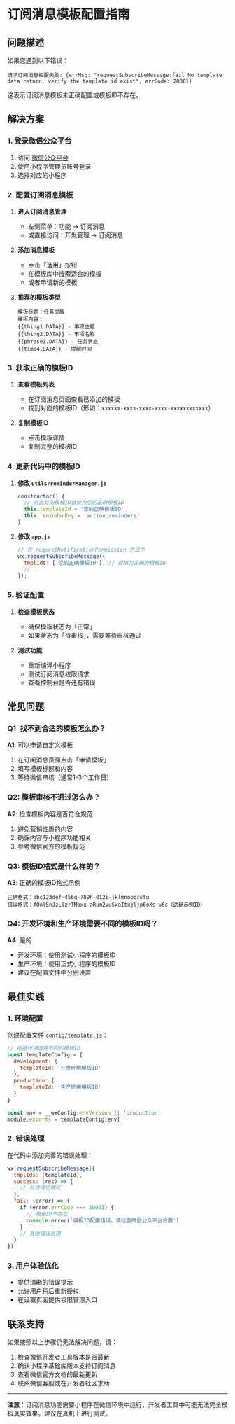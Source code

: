 # 订阅消息模板配置指南

## 问题描述

如果您遇到以下错误：
```
请求订阅消息权限失败: {errMsg: "requestSubscribeMessage:fail No template data return, verify the template id exist", errCode: 20001}
```

这表示订阅消息模板未正确配置或模板ID不存在。

## 解决方案

### 1. 登录微信公众平台

1. 访问 [微信公众平台](https://mp.weixin.qq.com/)
2. 使用小程序管理员账号登录
3. 选择对应的小程序

### 2. 配置订阅消息模板

1. **进入订阅消息管理**
   - 左侧菜单：功能 → 订阅消息
   - 或直接访问：开发管理 → 订阅消息

2. **添加消息模板**
   - 点击「选用」按钮
   - 在模板库中搜索适合的模板
   - 或者申请新的模板

3. **推荐的模板类型**
   ```
   模板标题：任务提醒
   模板内容：
   {{thing1.DATA}} - 事项主题
   {{thing2.DATA}} - 事项名称  
   {{phrase3.DATA}} - 任务状态
   {{time4.DATA}} - 提醒时间
   ```

### 3. 获取正确的模板ID

1. **查看模板列表**
   - 在订阅消息页面查看已添加的模板
   - 找到对应的模板ID（形如：`xxxxxx-xxxx-xxxx-xxxx-xxxxxxxxxxxx`）

2. **复制模板ID**
   - 点击模板详情
   - 复制完整的模板ID

### 4. 更新代码中的模板ID

1. **修改 `utils/reminderManager.js`**
   ```javascript
   constructor() {
     // 将此处的模板ID替换为您的正确模板ID
     this.templateId = '您的正确模板ID'
     this.reminderKey = 'action_reminders'
   }
   ```

2. **修改 `app.js`**
   ```javascript
   // 在 requestNotificationPermission 方法中
   wx.requestSubscribeMessage({
     tmplIds: ['您的正确模板ID'], // 替换为正确的模板ID
     // ...
   });
   ```

### 5. 验证配置

1. **检查模板状态**
   - 确保模板状态为「正常」
   - 如果状态为「待审核」，需要等待审核通过

2. **测试功能**
   - 重新编译小程序
   - 测试订阅消息权限请求
   - 查看控制台是否还有错误

## 常见问题

### Q1: 找不到合适的模板怎么办？

**A1**: 可以申请自定义模板
1. 在订阅消息页面点击「申请模板」
2. 填写模板标题和内容
3. 等待微信审核（通常1-3个工作日）

### Q2: 模板审核不通过怎么办？

**A2**: 检查模板内容是否符合规范
1. 避免营销性质的内容
2. 确保内容与小程序功能相关
3. 参考微信官方的模板规范

### Q3: 模板ID格式是什么样的？

**A3**: 正确的模板ID格式示例
```
正确格式：abc123def-456g-789h-012i-jklmnopqrstu
错误格式：fOnlSnJzLlzrTMbxx-aRum2vuSxaItxjljp6oXs-w6c（这是示例ID）
```

### Q4: 开发环境和生产环境需要不同的模板ID吗？

**A4**: 是的
- 开发环境：使用测试小程序的模板ID
- 生产环境：使用正式小程序的模板ID
- 建议在配置文件中分别设置

## 最佳实践

### 1. 环境配置

创建配置文件 `config/template.js`：
```javascript
// 根据环境选择不同的模板ID
const templateConfig = {
  development: {
    templateId: '开发环境模板ID'
  },
  production: {
    templateId: '生产环境模板ID'
  }
}

const env = __wxConfig.envVersion || 'production'
module.exports = templateConfig[env]
```

### 2. 错误处理

在代码中添加完善的错误处理：
```javascript
wx.requestSubscribeMessage({
  tmplIds: [templateId],
  success: (res) => {
    // 处理成功情况
  },
  fail: (error) => {
    if (error.errCode === 20001) {
      // 模板ID不存在
      console.error('模板ID配置错误，请检查微信公众平台设置')
    }
    // 其他错误处理
  }
})
```

### 3. 用户体验优化

- 提供清晰的错误提示
- 允许用户稍后重新授权
- 在设置页面提供权限管理入口

## 联系支持

如果按照以上步骤仍无法解决问题，请：

1. 检查微信开发者工具版本是否最新
2. 确认小程序基础库版本支持订阅消息
3. 查看微信官方文档的最新更新
4. 联系微信客服或在开发者社区求助

---

**注意**：订阅消息功能需要小程序在微信环境中运行，开发者工具中可能无法完全模拟真实效果。建议在真机上进行测试。